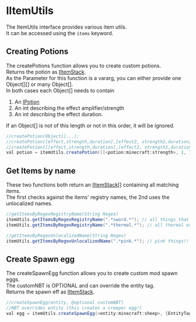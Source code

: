 # IItemUtils

The ItemUtils interface provides various item utils.  
It can be accessed using the `items` keyword.

## Creating Potions
The createPotions function allows you to create custom potions.  
Returns the potion as [IItemStack](/Vanilla/Items/IItemStack).  
As the Parameter for this function is a vararg, you can either provide one Object[][] or many Object[].  
In both cases each Object[] needs to contain

1. An [IPotion](/Vanilla/Potions/IPotion)
2. An int describing the effect amplifier/strength
3. An int describing the effect duration.  

If an Object[] is not of this length or not in this order, it will be ignored.

```JAVA
//createPotion(Object[]...);
//createPotion([effect,strength,duration],[effect2, strength2,duration2],...);
//createPotion([[effect,strength,duration],[effect2, strength2,duration2],...]);
val potion = itemUtils.createPotion([[<potion:minecraft:strength>, 1, 1]]);
```

## Get Items by name
These two functions both return an [IItemStack](/Vanilla/Items/IItemStack)[] containing all matching items.  
The first checks against the items' registry names, the 2nd uses the unlocalized names.

```Java
//getItemsByRegexRegistryName(String Regex)
itemUtils.getItemsByRegexRegistryName(".*sword.*"); // all things that have sword in the name
itemUtils.getItemsByRegexRegistryName(".*thermal.*"); // all thermal expansion/foundation/dynamics items

//getItemsByRegexUnlocalizedName(String Regex)
itemUtils.getItemsByRegexUnlocalizedName(".*pink.*"); // pink things!! <3
```

## Create Spawn egg
The createSpawnEgg function allows you to create custom mod spawn eggs.  
The customNBT is OPTIONAL and can override the entity tag.  
Returns the spawn eff as [IItemStack](/Vanilla/Items/IItemStack).

```JAVA
//createSpawnEgg(entity, @optional customNBT)
//NBT overrides entity (this creates a creeper egg!)
val egg = itemUtils.createSpawnEgg(<entity:minecraft:sheep>, {EntityTag:{id:"minecraft:creeper",NoAI:1 as byte,PersistenceRequired:1 as byte}});
```
